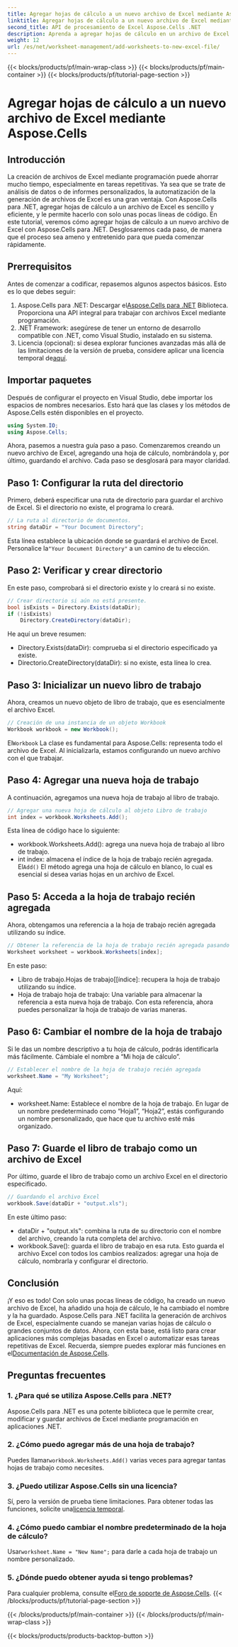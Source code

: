 ```yaml
---
title: Agregar hojas de cálculo a un nuevo archivo de Excel mediante Aspose.Cells
linktitle: Agregar hojas de cálculo a un nuevo archivo de Excel mediante Aspose.Cells
second_title: API de procesamiento de Excel Aspose.Cells .NET
description: Aprenda a agregar hojas de cálculo en un archivo de Excel con Aspose.Cells para .NET. Guía paso a paso para principiantes, desde la configuración hasta cómo guardar el archivo de Excel.
weight: 12
url: /es/net/worksheet-management/add-worksheets-to-new-excel-file/
---
```


{{< blocks/products/pf/main-wrap-class >}}
{{< blocks/products/pf/main-container >}}
{{< blocks/products/pf/tutorial-page-section >}}

# Agregar hojas de cálculo a un nuevo archivo de Excel mediante Aspose.Cells

## Introducción
La creación de archivos de Excel mediante programación puede ahorrar mucho tiempo, especialmente en tareas repetitivas. Ya sea que se trate de análisis de datos o de informes personalizados, la automatización de la generación de archivos de Excel es una gran ventaja. Con Aspose.Cells para .NET, agregar hojas de cálculo a un archivo de Excel es sencillo y eficiente, y le permite hacerlo con solo unas pocas líneas de código.
En este tutorial, veremos cómo agregar hojas de cálculo a un nuevo archivo de Excel con Aspose.Cells para .NET. Desglosaremos cada paso, de manera que el proceso sea ameno y entretenido para que pueda comenzar rápidamente.
## Prerrequisitos
Antes de comenzar a codificar, repasemos algunos aspectos básicos. Esto es lo que debes seguir:
1.  Aspose.Cells para .NET: Descargar el[Aspose.Cells para .NET](https://releases.aspose.com/cells/net/) Biblioteca. Proporciona una API integral para trabajar con archivos Excel mediante programación.
2. .NET Framework: asegúrese de tener un entorno de desarrollo compatible con .NET, como Visual Studio, instalado en su sistema.
3.  Licencia (opcional): si desea explorar funciones avanzadas más allá de las limitaciones de la versión de prueba, considere aplicar una licencia temporal de[aquí](https://purchase.aspose.com/temporary-license/).
## Importar paquetes
Después de configurar el proyecto en Visual Studio, debe importar los espacios de nombres necesarios. Esto hará que las clases y los métodos de Aspose.Cells estén disponibles en el proyecto.
```csharp
using System.IO;
using Aspose.Cells;
```
Ahora, pasemos a nuestra guía paso a paso.
Comenzaremos creando un nuevo archivo de Excel, agregando una hoja de cálculo, nombrándola y, por último, guardando el archivo. Cada paso se desglosará para mayor claridad.
## Paso 1: Configurar la ruta del directorio
Primero, deberá especificar una ruta de directorio para guardar el archivo de Excel. Si el directorio no existe, el programa lo creará.
```csharp
// La ruta al directorio de documentos.
string dataDir = "Your Document Directory";
```
 Esta línea establece la ubicación donde se guardará el archivo de Excel. Personalice la`"Your Document Directory"` a un camino de tu elección.
## Paso 2: Verificar y crear directorio
En este paso, comprobará si el directorio existe y lo creará si no existe.
```csharp
// Crear directorio si aún no está presente.
bool isExists = Directory.Exists(dataDir);
if (!isExists)
    Directory.CreateDirectory(dataDir);
```
He aquí un breve resumen:
- Directory.Exists(dataDir): comprueba si el directorio especificado ya existe.
- Directorio.CreateDirectory(dataDir): si no existe, esta línea lo crea.
## Paso 3: Inicializar un nuevo libro de trabajo
Ahora, creamos un nuevo objeto de libro de trabajo, que es esencialmente el archivo Excel. 
```csharp
// Creación de una instancia de un objeto Workbook
Workbook workbook = new Workbook();
```
 El`Workbook` La clase es fundamental para Aspose.Cells: representa todo el archivo de Excel. Al inicializarla, estamos configurando un nuevo archivo con el que trabajar.
## Paso 4: Agregar una nueva hoja de trabajo
A continuación, agregamos una nueva hoja de trabajo al libro de trabajo. 
```csharp
// Agregar una nueva hoja de cálculo al objeto Libro de trabajo
int index = workbook.Worksheets.Add();
```
Esta línea de código hace lo siguiente:
- workbook.Worksheets.Add(): agrega una nueva hoja de trabajo al libro de trabajo.
- int index: almacena el índice de la hoja de trabajo recién agregada.
 El`Add()` El método agrega una hoja de cálculo en blanco, lo cual es esencial si desea varias hojas en un archivo de Excel.
## Paso 5: Acceda a la hoja de trabajo recién agregada
Ahora, obtengamos una referencia a la hoja de trabajo recién agregada utilizando su índice.
```csharp
// Obtener la referencia de la hoja de trabajo recién agregada pasando su índice de hoja
Worksheet worksheet = workbook.Worksheets[index];
```
En este paso:
- Libro de trabajo.Hojas de trabajo[[índice]: recupera la hoja de trabajo utilizando su índice.
- Hoja de trabajo hoja de trabajo: Una variable para almacenar la referencia a esta nueva hoja de trabajo.
Con esta referencia, ahora puedes personalizar la hoja de trabajo de varias maneras.
## Paso 6: Cambiar el nombre de la hoja de trabajo
Si le das un nombre descriptivo a tu hoja de cálculo, podrás identificarla más fácilmente. Cámbiale el nombre a “Mi hoja de cálculo”.
```csharp
// Establecer el nombre de la hoja de trabajo recién agregada
worksheet.Name = "My Worksheet";
```
Aquí:
- worksheet.Name: Establece el nombre de la hoja de trabajo. 
En lugar de un nombre predeterminado como “Hoja1”, “Hoja2”, estás configurando un nombre personalizado, que hace que tu archivo esté más organizado.
## Paso 7: Guarde el libro de trabajo como un archivo de Excel
Por último, guarde el libro de trabajo como un archivo Excel en el directorio especificado.
```csharp
// Guardando el archivo Excel
workbook.Save(dataDir + "output.xls");
```
En este último paso:
- dataDir + "output.xls": combina la ruta de su directorio con el nombre del archivo, creando la ruta completa del archivo.
- workbook.Save(): guarda el libro de trabajo en esa ruta.
Esto guarda el archivo Excel con todos los cambios realizados: agregar una hoja de cálculo, nombrarla y configurar el directorio.
## Conclusión
¡Y eso es todo! Con solo unas pocas líneas de código, ha creado un nuevo archivo de Excel, ha añadido una hoja de cálculo, le ha cambiado el nombre y la ha guardado. Aspose.Cells para .NET facilita la generación de archivos de Excel, especialmente cuando se manejan varias hojas de cálculo o grandes conjuntos de datos. Ahora, con esta base, está listo para crear aplicaciones más complejas basadas en Excel o automatizar esas tareas repetitivas de Excel.
 Recuerda, siempre puedes explorar más funciones en el[Documentación de Aspose.Cells](https://reference.aspose.com/cells/net/).
## Preguntas frecuentes
### 1. ¿Para qué se utiliza Aspose.Cells para .NET?
Aspose.Cells para .NET es una potente biblioteca que le permite crear, modificar y guardar archivos de Excel mediante programación en aplicaciones .NET.
### 2. ¿Cómo puedo agregar más de una hoja de trabajo?
 Puedes llamar`workbook.Worksheets.Add()` varias veces para agregar tantas hojas de trabajo como necesites.
### 3. ¿Puedo utilizar Aspose.Cells sin una licencia?
 Sí, pero la versión de prueba tiene limitaciones. Para obtener todas las funciones, solicite una[licencia temporal](https://purchase.aspose.com/temporary-license/).
### 4. ¿Cómo puedo cambiar el nombre predeterminado de la hoja de cálculo?
 Usar`worksheet.Name = "New Name";` para darle a cada hoja de trabajo un nombre personalizado.
### 5. ¿Dónde puedo obtener ayuda si tengo problemas?
 Para cualquier problema, consulte el[Foro de soporte de Aspose.Cells](https://forum.aspose.com/c/cells/9).
{{< /blocks/products/pf/tutorial-page-section >}}

{{< /blocks/products/pf/main-container >}}
{{< /blocks/products/pf/main-wrap-class >}}

{{< blocks/products/products-backtop-button >}}
